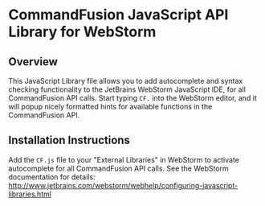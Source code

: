 # CommandFusion JavaScript API Library for WebStorm

## Overview

This JavaScript Library file allows you to add autocomplete and syntax checking functionality to the JetBrains WebStorm JavaScript IDE, for all CommandFusion API calls.
Start typing `CF.` into the WebStorm editor, and it will popup nicely formatted hints for available functions in the CommandFusion API.

## Installation Instructions

Add the `CF.js` file to your "External Libraries" in WebStorm to activate autocomplete for all CommandFusion API calls.
See the WebStorm documentation for details: http://www.jetbrains.com/webstorm/webhelp/configuring-javascript-libraries.html